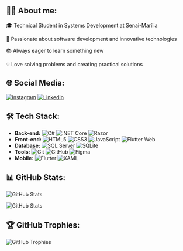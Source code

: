 ## 👨‍💻 About me:
🎓 Technical Student in Systems Development at Senai-Marília

🚀 Passionate about software development and innovative technologies

📚 Always eager to learn something new

💡 Love solving problems and creating practical solutions

## 🌐 Social Media:
[![Instagram](https://img.shields.io/badge/-Instagram-E4405F?logo=instagram&logoColor=white&style=for-the-badge)](https://instagram.com/kaiiquex_)
[![LinkedIn](https://img.shields.io/badge/-LinkedIn-0077B5?logo=linkedin&logoColor=white&style=for-the-badge)](https://linkedin.com/in/kaique-geraldo)


## 🛠️ Tech Stack:
- **Back-end:**  ![C#](https://img.shields.io/badge/-C%23-239120?logo=c-sharp&logoColor=white&style=flat-square) ![.NET Core](https://img.shields.io/badge/-.NET_Core-512BD4?logo=dotnet&logoColor=white&style=flat-square) ![Razor](https://img.shields.io/badge/-Razor-512BD4?logo=dotnet&logoColor=white&style=flat-square)
- **Front-end:**  ![HTML5](https://img.shields.io/badge/-HTML5-E34F26?logo=html5&logoColor=white&style=flat-square) ![CSS3](https://img.shields.io/badge/-CSS3-1572B6?logo=css3&logoColor=white&style=flat-square) ![JavaScript](https://img.shields.io/badge/-JavaScript-F7DF1E?logo=javascript&logoColor=black&style=flat-square) ![Flutter Web](https://img.shields.io/badge/-Flutter_Web-02569B?logo=flutter&logoColor=white&style=flat-square)
- **Database:**  ![SQL Server](https://img.shields.io/badge/-SQL_Server-CC2927?logo=microsoft-sql-server&logoColor=white&style=flat-square) ![SQLite](https://img.shields.io/badge/-SQLite-003B57?logo=sqlite&logoColor=white&style=flat-square)
- **Tools:**  ![Git](https://img.shields.io/badge/-Git-F05032?logo=git&logoColor=white&style=flat-square) ![GitHub](https://img.shields.io/badge/-GitHub-181717?logo=github&logoColor=white&style=flat-square) ![Figma](https://img.shields.io/badge/-Figma-F24E1E?logo=figma&logoColor=white&style=flat-square)
- **Mobile:**  ![Flutter](https://img.shields.io/badge/-Flutter-02569B?logo=flutter&logoColor=white&style=flat-square) ![XAML](https://img.shields.io/badge/-XAML-512BD4?logo=windows&logoColor=white&style=flat-square)

## 📊 GitHub Stats:
![GitHub Stats](https://github-readme-stats.vercel.app/api?username=kaiqueGeraldo&show_icons=true&theme=dark)

![GitHub Stats](https://github-readme-stats.vercel.app/api/top-langs/?username=kaiqueGeraldo&layout=compact&theme=dark)

## 🏆 GitHub Trophies:

![GitHub Trophies](https://github-profile-trophy.vercel.app/?username=kaiqueGeraldo&theme=darkhub&column=7)

<!--
**kaiqueGeraldo/kaiqueGeraldo** is a ✨ _special_ ✨ repository because its `README.md` (this file) appears on your GitHub profile.

Here are some ideas to get you started:

- 🔭 I’m currently working on ...
- 🌱 I’m currently learning ...
- 👯 I’m looking to collaborate on ...
- 🤔 I’m looking for help with ...
- 💬 Ask me about ...
- 📫 How to reach me: ...
- 😄 Pronouns: ...
- ⚡ Fun fact: ...
-->

